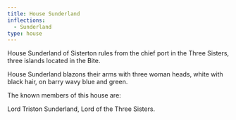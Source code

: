 ```yaml
---
title: House Sunderland
inflections:
  - Sunderland
type: house
---
```


House Sunderland of Sisterton rules from the chief port in the Three Sisters, three islands located in the Bite.

House Sunderland blazons their arms with three woman heads, white with black hair, on barry wavy blue and green.

The known members of this house are:

Lord Triston Sunderland, Lord of the Three Sisters.


